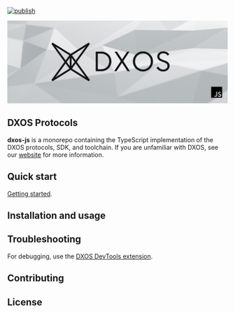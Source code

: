 [![publish](https://github.com/dxos/protocols/actions/workflows/publish.yaml/badge.svg)](https://github.com/dxos/protocols/actions/workflows/publish.yaml)

![js-dxos](./docs/images/github-repo-banner.png)

## DXOS Protocols 

**dxos-js** is a  monorepo containing the TypeScript implementation of the DXOS protocols, SDK, and toolchain. 
If you are unfamiliar with DXOS, see our [website](https://dxos.org) for more information.

## Quick start

[Getting started](./docs/content/getting-started.md).

## Installation and usage

## Troubleshooting

For debugging, use the [DXOS DevTools extension](./packages/sdk/devtools-extension/README.md).

## Contributing


## License
